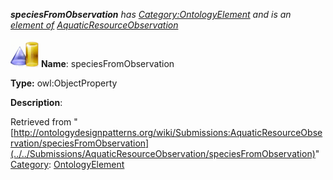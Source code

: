 ___speciesFromObservation__ has [Category:OntologyElement](../../Category/OntologyElement "Category:OntologyElement") and is an [element of](../../Property/ElementOf "Property:ElementOf") [AquaticResourceObservation](../../Submissions/AquaticResourceObservation "Submissions:AquaticResourceObservation")_


  




[![ObjectProperty](../../images/thumb/c/c3/ObjectProperty.gif/45px-ObjectProperty.gif)](../../Image/ObjectProperty.gif "ObjectProperty")
__Name__: speciesFromObservation 


__Type:__ owl:ObjectProperty 


__Description__: 





Retrieved from "[http://ontologydesignpatterns.org/wiki/Submissions:AquaticResourceObservation/speciesFromObservation](../../Submissions/AquaticResourceObservation/speciesFromObservation)"
 [Category](http://ontologydesignpatterns.org/wiki/Special:Categories "Special:Categories"): [OntologyElement](../../Category/OntologyElement "Category:OntologyElement")